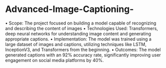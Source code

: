 # Advanced-Image-Captioning-
 •
 Scope: The project focused on building a model capable of recognizing and describing the content of images
 •
 Technologies Used: Transformers, deep neural networks for understanding image content and generating
 appropriate captions.
 •
 Implementation: The model was trained using a large dataset of images and captions, utilizing techniques
 like LSTM, InceptionV3, and Transformers from the beginning.
 •
 Outcomes: The model generated captions with an 92% accuracy rate, significantly improving user
 engagement on social media platforms by 40%.
